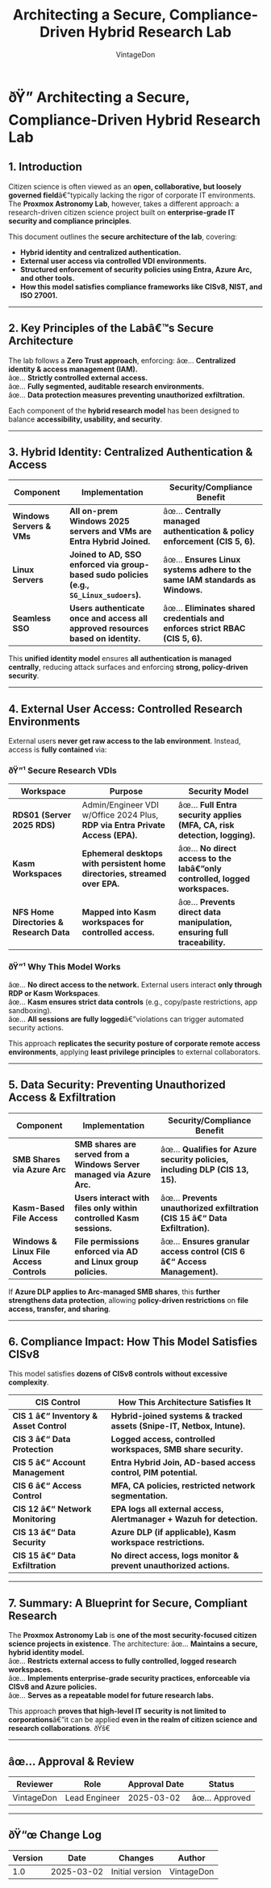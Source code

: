 ﻿---
title: "Architecting a Secure, Compliance-Driven Hybrid Research Lab"
description: "Overview of the Proxmox Astronomy Lab's security, access control, and compliance strategy, leveraging hybrid identity, Entra Private Access, and structured IT governance."
author: "VintageDon"
tags: ["Compliance", "Security", "Hybrid Identity", "Entra", "Access Control", "Research Lab"]
category: "Compliance"
kb_type: "Reference"
version: "1.0"
status: "Draft"
last_updated: "2025-03-02"
---

# **ðŸ” Architecting a Secure, Compliance-Driven Hybrid Research Lab**

## **1. Introduction**

Citizen science is often viewed as an **open, collaborative, but loosely governed field**â€”typically lacking the rigor of corporate IT environments. The **Proxmox Astronomy Lab**, however, takes a different approach: a research-driven citizen science project built on **enterprise-grade IT security and compliance principles**.

This document outlines the **secure architecture of the lab**, covering:

- **Hybrid identity and centralized authentication.**
- **External user access via controlled VDI environments.**
- **Structured enforcement of security policies using Entra, Azure Arc, and other tools.**
- **How this model satisfies compliance frameworks like CISv8, NIST, and ISO 27001.**

---

## **2. Key Principles of the Labâ€™s Secure Architecture**

The lab follows a **Zero Trust approach**, enforcing:
âœ… **Centralized identity & access management (IAM).**  
âœ… **Strictly controlled external access.**  
âœ… **Fully segmented, auditable research environments.**  
âœ… **Data protection measures preventing unauthorized exfiltration.**  

Each component of the **hybrid research model** has been designed to balance **accessibility, usability, and security**.

---

## **3. Hybrid Identity: Centralized Authentication & Access**

| **Component** | **Implementation** | **Security/Compliance Benefit** |
|--------------|--------------------|--------------------------------|
| **Windows Servers & VMs** | **All on-prem Windows 2025 servers and VMs are Entra Hybrid Joined.** | âœ… **Centrally managed authentication & policy enforcement (CIS 5, 6).** |
| **Linux Servers** | **Joined to AD, SSO enforced via group-based sudo policies (e.g., `SG_Linux_sudoers`).** | âœ… **Ensures Linux systems adhere to the same IAM standards as Windows.** |
| **Seamless SSO** | **Users authenticate once and access all approved resources based on identity.** | âœ… **Eliminates shared credentials and enforces strict RBAC (CIS 5, 6).** |

This **unified identity model** ensures **all authentication is managed centrally**, reducing attack surfaces and enforcing **strong, policy-driven security**.

---

## **4. External User Access: Controlled Research Environments**

External users **never get raw access to the lab environment**. Instead, access is **fully contained** via:

### **ðŸ”¹ Secure Research VDIs**

| **Workspace** | **Purpose** | **Security Model** |
|--------------|------------|--------------------|
| **RDS01 (Server 2025 RDS)** | Admin/Engineer VDI w/Office 2024 Plus, **RDP via Entra Private Access (EPA).** | âœ… **Full Entra security applies (MFA, CA, risk detection, logging).** |
| **Kasm Workspaces** | **Ephemeral desktops with persistent home directories, streamed over EPA.** | âœ… **No direct access to the labâ€”only controlled, logged workspaces.** |
| **NFS Home Directories & Research Data** | **Mapped into Kasm workspaces for controlled access.** | âœ… **Prevents direct data manipulation, ensuring full traceability.** |

### **ðŸ”¹ Why This Model Works**

âœ… **No direct access to the network.** External users interact **only through RDP or Kasm Workspaces**.  
âœ… **Kasm ensures strict data controls** (e.g., copy/paste restrictions, app sandboxing).  
âœ… **All sessions are fully logged**â€”violations can trigger automated security actions.  

This approach **replicates the security posture of corporate remote access environments**, applying **least privilege principles** to external collaborators.

---

## **5. Data Security: Preventing Unauthorized Access & Exfiltration**

| **Component** | **Implementation** | **Security/Compliance Benefit** |
|--------------|--------------------|--------------------------------|
| **SMB Shares via Azure Arc** | **SMB shares are served from a Windows Server managed via Azure Arc.** | âœ… **Qualifies for Azure security policies, including DLP (CIS 13, 15).** |
| **Kasm-Based File Access** | **Users interact with files only within controlled Kasm sessions.** | âœ… **Prevents unauthorized exfiltration (CIS 15 â€“ Data Exfiltration).** |
| **Windows & Linux File Access Controls** | **File permissions enforced via AD and Linux group policies.** | âœ… **Ensures granular access control (CIS 6 â€“ Access Management).** |

If **Azure DLP applies to Arc-managed SMB shares**, this **further strengthens data protection**, allowing **policy-driven restrictions** on **file access, transfer, and sharing**.

---

## **6. Compliance Impact: How This Model Satisfies CISv8**

This model satisfies **dozens of CISv8 controls** **without excessive complexity**.

| **CIS Control** | **How This Architecture Satisfies It** |
|---------------|--------------------------------|
| **CIS 1 â€“ Inventory & Asset Control** | **Hybrid-joined systems & tracked assets (Snipe-IT, Netbox, Intune).** |
| **CIS 3 â€“ Data Protection** | **Logged access, controlled workspaces, SMB share security.** |
| **CIS 5 â€“ Account Management** | **Entra Hybrid Join, AD-based access control, PIM potential.** |
| **CIS 6 â€“ Access Control** | **MFA, CA policies, restricted network segmentation.** |
| **CIS 12 â€“ Network Monitoring** | **EPA logs all external access, Alertmanager + Wazuh for detection.** |
| **CIS 13 â€“ Data Security** | **Azure DLP (if applicable), Kasm workspace restrictions.** |
| **CIS 15 â€“ Data Exfiltration** | **No direct access, logs monitor & prevent unauthorized actions.** |

---

## **7. Summary: A Blueprint for Secure, Compliant Research**

The **Proxmox Astronomy Lab** is **one of the most security-focused citizen science projects in existence**. The architecture:
âœ… **Maintains a secure, hybrid identity model.**  
âœ… **Restricts external access to fully controlled, logged research workspaces.**  
âœ… **Implements enterprise-grade security practices, enforceable via CISv8 and Azure policies.**  
âœ… **Serves as a repeatable model for future research labs.**

This approach **proves that high-level IT security is not limited to corporations**â€”it can be applied **even in the realm of citizen science and research collaborations**. ðŸš€  

---

## **âœ… Approval & Review**  

| **Reviewer** | **Role** | **Approval Date** | **Status** |
|-------------|---------|------------------|------------|
| VintageDon | Lead Engineer | 2025-03-02 | âœ… Approved |

---

## **ðŸ“œ Change Log**  

| **Version** | **Date** | **Changes** | **Author** |
|------------|---------|-------------|------------|
| 1.0 | 2025-03-02 | Initial version | VintageDon |

